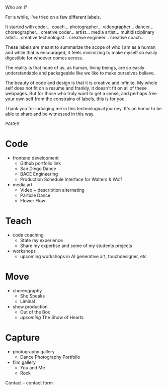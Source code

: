 Who am I?

For a while, I've tried on a few different labels. 

It started with coder... coach... photographer... videographer... dancer... choreographer... creative coder... artist... media artist... multidisciplinary artist... creative technologist... creative engineer... creative coach...

These labels are meant to summarize the scope of who I am as a human and while that is encouraged, it feels minimizing to make myself so easily digestible for whoever comes across.

The reality is that none of us, as human, living beings, are so easily understandable and packageable like we like to make ourselves believe.

The beauty of code and design is that it is creative and infinite. My whole self does not fit on a resume and frankly, it doesn't fit on all of these webpages. But for those who truly want to get a sense, and perhaps free your own self from the constrains of labels, this is for you.

Thank you for indulging me in this technological journey. It's an honor to be able to share and be witnessed in this way.

*PAGES*

# Code
- frontend development
    * Github portfolio link
    * San Diego Dance
    * BACE Engineering
    * Production Schedule Interface for Walters & Wolf
- media art
    * Video + description alternating
    * Particle Dance
    * Flower Flow

# Teach
- code coaching
    * State my experience
    * Share my expertise and some of my students projects
- workshops
    * upcoming workshops in AI generative art, touchdesigner, etc

# Move
- choreography
    * She Speaks
    * Liminal
- show production
    * Out of the Box
    * *upcoming* The Show of Hearts

# Capture
- photography gallery
    * Dance Photography Portfolio
- film gallery
    * You and Me
    * Rock

Contact - contact form